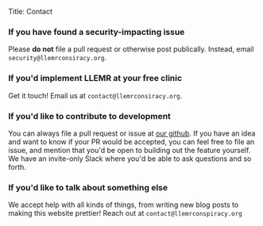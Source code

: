 Title: Contact

### If you have found a security-impacting issue

Please **do not** file a pull request or otherwise post publically. Instead, email `security@llemrconsiracy.org`.

### If you'd implement LLEMR at your free clinic

Get it touch! Email us at `contact@llemrconsiracy.org`.

### If you'd like to contribute to development

You can always file a pull request or issue at [our github](https://github.com/llemr-conspiracy/llemr). If you have an idea and want to know if your PR would be accepted, you can feel free to file an issue, and mention that you'd be open to building out the feature yourself. We have an invite-only Slack where you'd be able to ask questions and so forth.

### If you'd like to talk about something else

We accept help with all kinds of things, from writing new blog posts to making this website prettier! Reach out at `contact@llemrconspiracy.org`